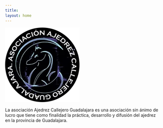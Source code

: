 ```yaml
---
title: 
layout: home
---
```


![Asociación Ajedrez Callejero Guadalajara](ascociacion-ajedrez-callejero-guadalajara.png)

La asociación Ajedrez Callejero Guadalajara es una asociación sin ánimo de lucro que tiene como finalidad la práctica, desarrollo y difusión del ajedrez en la provincia de Guadalajara.
